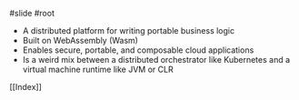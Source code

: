 #slide #root 

- A distributed platform for writing portable business logic
- Built on WebAssembly (Wasm)
- Enables secure, portable, and composable cloud applications
- Is a weird mix between a distributed orchestrator like Kubernetes and a virtual machine runtime like JVM or CLR

[[Index]]